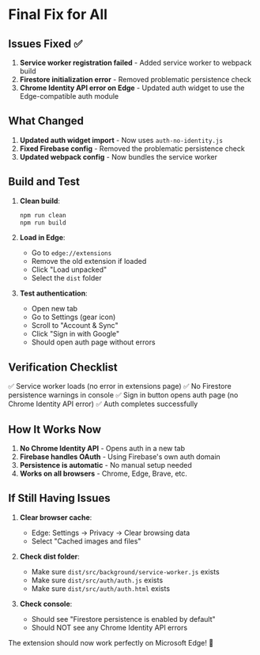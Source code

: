 # Final Fix for All

## Issues Fixed ✅

1. **Service worker registration failed** - Added service worker to webpack build
2. **Firestore initialization error** - Removed problematic persistence check
3. **Chrome Identity API error on Edge** - Updated auth widget to use the Edge-compatible auth module

## What Changed

1. **Updated auth widget import** - Now uses `auth-no-identity.js`
2. **Fixed Firebase config** - Removed the problematic persistence check
3. **Updated webpack config** - Now bundles the service worker

## Build and Test

1. **Clean build**:

   ```bash
   npm run clean
   npm run build
   ```

2. **Load in Edge**:

   - Go to `edge://extensions`
   - Remove the old extension if loaded
   - Click "Load unpacked"
   - Select the `dist` folder

3. **Test authentication**:
   - Open new tab
   - Go to Settings (gear icon)
   - Scroll to "Account & Sync"
   - Click "Sign in with Google"
   - Should open auth page without errors

## Verification Checklist

✅ Service worker loads (no error in extensions page)
✅ No Firestore persistence warnings in console
✅ Sign in button opens auth page (no Chrome Identity API error)
✅ Auth completes successfully

## How It Works Now

1. **No Chrome Identity API** - Opens auth in a new tab
2. **Firebase handles OAuth** - Using Firebase's own auth domain
3. **Persistence is automatic** - No manual setup needed
4. **Works on all browsers** - Chrome, Edge, Brave, etc.

## If Still Having Issues

1. **Clear browser cache**:

   - Edge: Settings → Privacy → Clear browsing data
   - Select "Cached images and files"

2. **Check dist folder**:

   - Make sure `dist/src/background/service-worker.js` exists
   - Make sure `dist/src/auth/auth.js` exists
   - Make sure `dist/src/auth/auth.html` exists

3. **Check console**:
   - Should see "Firestore persistence is enabled by default"
   - Should NOT see any Chrome Identity API errors

The extension should now work perfectly on Microsoft Edge! 🎉
